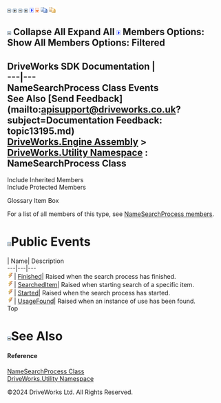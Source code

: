 ![](dotnetimages/collapse.gif) ![](dotnetimages/expand.gif) ![](dotnetimages/collapse.gif) ![](dotnetimages/expand.gif) ![](dotnetimages/drpdown.gif) ![](dotnetimages/drpdown_orange.gif) ![](dotnetimages/copycode.gif) ![](dotnetimages/copycodeHighlight.gif)

![](dotnetimages/collapse.gif) Collapse All Expand All ![](dotnetimages/drpdown.gif) Members Options: Show All  Members Options: Filtered   
---  
DriveWorks SDK Documentation  |   
---|---  
NameSearchProcess Class Events   
See Also [Send Feedback](mailto:apisupport@driveworks.co.uk?subject=Documentation Feedback: topic13195.md)  
[DriveWorks.Engine Assembly](topic2156.md) > [DriveWorks.Utility Namespace](topic13190.md) : NameSearchProcess Class  
---  
  
Include Inherited Members    
Include Protected Members    


Glossary Item Box

For a list of all members of this type, see [NameSearchProcess members](topic13196.md).

# ![](dotnetimages/collapse.gif)Public Events

| Name| Description  
---|---|---  
![Public Event](dotnetimages/publicEvent.gif)| [Finished](topic13208.md)| Raised when the search process has finished.   
![Public Event](dotnetimages/publicEvent.gif)| [SearchedItem](topic13209.md)| Raised when starting search of a specific item.   
![Public Event](dotnetimages/publicEvent.gif)| [Started](topic13210.md)| Raised when the search process has started.   
![Public Event](dotnetimages/publicEvent.gif)| [UsageFound](topic13211.md)| Raised when an instance of use has been found.   
Top

# ![](dotnetimages/collapse.gif)See Also

#### Reference

[NameSearchProcess Class](topic13195.md)   
[DriveWorks.Utility Namespace](topic13190.md)

©2024 DriveWorks Ltd. All Rights Reserved.
